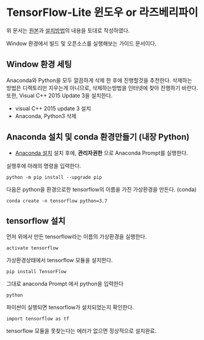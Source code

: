 # TensorFlow-Lite 윈도우 or 라즈베리파이
위 문서는 [원본](https://github.com/EdjeElectronics/TensorFlow-Lite-Object-Detection-on-Android-and-Raspberry-Pi)과 [설치방법](https://youngjoongkwon.com/2018/01/26/windows-%ED%99%98%EA%B2%BD%EC%97%90%EC%84%9C-anaconda-tensorflow-%EC%84%A4%EC%B9%98%EB%AC%B8%EC%A0%9C-%ED%95%B4%EA%B2%B0%ED%95%98%EA%B8%B0-no-module-named-tensorflow-%EC%97%90%EB%9F%AC/)의 내용을 토대로 작성하였다.

Window 환경에서 빌드 및 오픈소스를 실행해보는 가이드 문서이다.


## Window 환경 세팅
Anaconda와 Python을 모두 깔끔하게 삭제 한 후에 진행할것을 추천한다.
삭제하는 방법은 디렉토리만 지우는게 아니므로, 삭제하는방법을 인터넷에 찾아 진행하기 바란다.
또한, Visual C++ 2015 Update 3을 설치한다.
* visual C++ 2015 update 3 설치
* Anaconda, Python3 삭제

## Anaconda 설치 및 conda 환경만들기 (내장 Python)
* [Anaconda 설치](https://www.anaconda.com/distribution/)
설치 후에, **관리자권한** 으로 Anaconda Prompt를 실행한다.

실행후에 아래의 명령을 입력한다.
```
python -m pip install --upgrade pip
```

다음은 python을 환경으로한 tensorflow의 이름을 가진 가상환경을 만든다. (conda)
```
conda create -n tensorflow python=3.7
```

## tensorflow 설치
먼저 위에서 만든 tensorflow라는 이름의 가상환경을 실행한다.
```
activate tensorflow
```
가상환경상태에서 tensorflow 모듈을 설치한다.
```
pip install TensorFlow
```

그대로 anaconda Prompt 에서 python을 입력한다
```
python
```

파이썬이 실행되면 tensorflow가 설치되었는지 확인한다.
```
import tensorflow as tf
```
tensorflow 모듈을 못찾는다는 에러가 없으면 정상적으로 설치완료.
